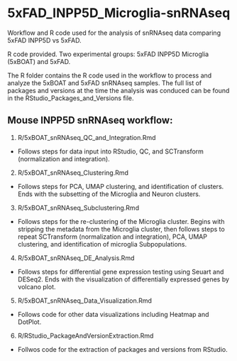 # 5xFAD_INPP5D_Microglia-snRNAseq
Workflow and R code used for the analysis of snRNAseq data comparing 5xFAD INPP5D vs 5xFAD.  

R code provided. Two experimental groups: 5xFAD INPP5D Microglia (5xBOAT) and 5xFAD.


The R folder contains the R code used in the workflow to process and analyze the 5xBOAT and 5xFAD snRNAseq samples. The full list of packages and versions at the time the analysis was conduced can be found in the RStudio_Packages_and_Versions file.


## Mouse INPP5D snRNAseq workflow:
1. R/5xBOAT_snRNAseq_QC_and_Integration.Rmd
- Follows steps for data input into RStudio, QC, and SCTransform (normalization and integration).

2. R/5xBOAT_snRNAseq_Clustering.Rmd
- Follows steps for PCA, UMAP clustering, and identification of clusters. Ends with the subsetting of the Microglia and Neuron clusters.

3. R/5xBOAT_snRNAseq_Subclustering.Rmd
- Follows steps for the re-clustering of the Microglia cluster. Begins with stripping the metadata from the Microglia cluster, then follows steps to repeat SCTransform (normalization and integration), PCA, UMAP clustering, and identification of microglia Subpopulations.

4. R/5xBOAT_snRNAseq_DE_Analysis.Rmd
- Follows steps for differential gene expression testing using Seuart and DESeq2. Ends with the visualization of differentially expressed genes by volcano plot. 

5. R/5xBOAT_snRNAseq_Data_Visualization.Rmd
- Follows code for other data visualizations including Heatmap and DotPlot.

6. R/RStudio_PackageAndVersionExtraction.Rmd
- Follwos code for the extraction of packages and versions from RStudio.
